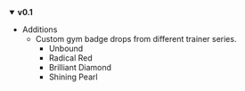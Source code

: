 <details open>
<summary><b>
v0.1
</b></summary>

- Additions 
    - Custom gym badge drops from different trainer series.
        - Unbound
        - Radical Red
        - Brilliant Diamond
        - Shining Pearl 
</details>